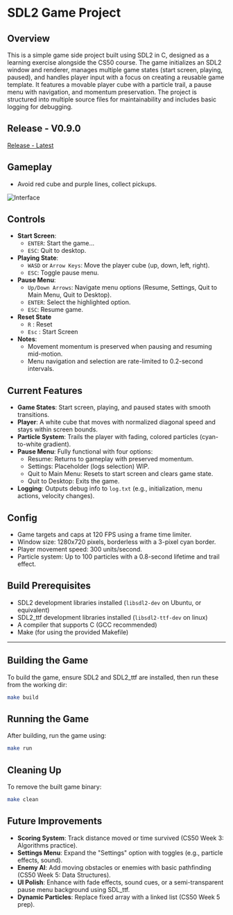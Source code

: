 # SDL2 Game Project

## Overview

This is a simple game side project built using SDL2 in C, designed as a learning exercise alongside the CS50 course. The game initializes an SDL2 window and renderer, manages multiple game states (start screen, playing, paused), and handles player input with a focus on creating a reusable game template. It features a movable player cube with a particle trail, a pause menu with navigation, and momentum preservation. The project is structured into multiple source files for maintainability and includes basic logging for debugging.

## Release - V0.9.0
[Release - Latest](https://github.com/Firrellum/gaem/releases/tag/v.9.0)

## Gameplay
- Avoid red cube and purple lines, collect pickups.

![Interface](https://i.imgur.com/1ftUDKr.gif) 

## Controls

- **Start Screen**:
  - `ENTER`: Start the game...
  - `ESC`: Quit to desktop.
- **Playing State**:
  - `WASD` or `Arrow Keys`: Move the player cube (up, down, left, right).
  - `ESC`: Toggle pause menu.
- **Pause Menu**:
  - `Up/Down Arrows`: Navigate menu options (Resume, Settings, Quit to Main Menu, Quit to Desktop).
  - `ENTER`: Select the highlighted option.
  - `ESC`: Resume game.
- **Reset State**
  - `R` : Reset
  - `Esc` : Start Screen
- **Notes**: 
  - Movement momentum is preserved when pausing and resuming mid-motion.
  - Menu navigation and selection are rate-limited to 0.2-second intervals.

## Current Features

- **Game States**: Start screen, playing, and paused states with smooth transitions.
- **Player**: A white cube that moves with normalized diagonal speed and stays within screen bounds.
- **Particle System**: Trails the player with fading, colored particles (cyan-to-white gradient).
- **Pause Menu**: Fully functional with four options:
  - Resume: Returns to gameplay with preserved momentum.
  - Settings: Placeholder (logs selection) WIP.
  - Quit to Main Menu: Resets to start screen and clears game state.
  - Quit to Desktop: Exits the game.
- **Logging**: Outputs debug info to `log.txt` (e.g., initialization, menu actions, velocity changes).

## Config

- Game targets and caps at 120 FPS using a frame time limiter.
- Window size: 1280x720 pixels, borderless with a 3-pixel cyan border.
- Player movement speed: 300 units/second.
- Particle system: Up to 100 particles with a 0.8-second lifetime and trail effect.

## Build Prerequisites

- SDL2 development libraries installed (`libsdl2-dev` on Ubuntu, or equivalent)
- SDL2_ttf development libraries installed (`libsdl2-ttf-dev` on linux)
- A compiler that supports C (GCC recommended)
- Make (for using the provided Makefile)

---

## Building the Game

To build the game, ensure SDL2 and SDL2_ttf are installed, then run these from the working dir:

```sh
make build
```

## Running the Game

After building, run the game using:

```sh
make run
```

## Cleaning Up

To remove the built game binary:

```sh
make clean
```

## Future Improvements

- **Scoring System**: Track distance moved or time survived (CS50 Week 3: Algorithms practice).
- **Settings Menu**: Expand the "Settings" option with toggles (e.g., particle effects, sound).
- **Enemy AI**: Add moving obstacles or enemies with basic pathfinding (CS50 Week 5: Data Structures).
- **UI Polish**: Enhance with fade effects, sound cues, or a semi-transparent pause menu background using SDL_ttf.
- **Dynamic Particles**: Replace fixed array with a linked list (CS50 Week 5 prep).